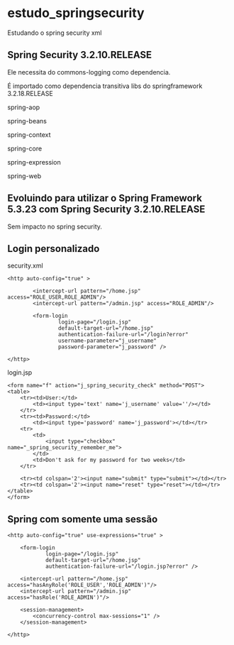 # estudo_springsecurity

Estudando o spring security xml

## Spring Security 3.2.10.RELEASE

Ele necessita do commons-logging como dependencia.

É importado como dependencia transitiva libs do springframework 3.2.18.RELEASE

spring-aop

spring-beans

spring-context

spring-core

spring-expression

spring-web

## Evoluindo para utilizar o Spring Framework 5.3.23 com Spring Security 3.2.10.RELEASE

Sem impacto no spring security.

## Login personalizado

security.xml
```
<http auto-config="true" >

        <intercept-url pattern="/home.jsp" access="ROLE_USER,ROLE_ADMIN"/>
        <intercept-url pattern="/admin.jsp" access="ROLE_ADMIN"/>

        <form-login
                login-page="/login.jsp"
                default-target-url="/home.jsp"
                authentication-failure-url="/login?error"
                username-parameter="j_username"
                password-parameter="j_password" />

</http>
```

login.jsp
```
<form name="f" action="j_spring_security_check" method="POST">
<table>
    <tr><td>User:</td>
        <td><input type='text' name='j_username' value=''/></td>
    </tr>
    <tr><td>Password:</td>
        <td><input type='password' name='j_password'></td></tr>
    <tr>
        <td>
            <input type="checkbox" name="_spring_security_remember_me">
        </td>
        <td>Don't ask for my password for two weeks</td>
    </tr>

    <tr><td colspan='2'><input name="submit" type="submit"></td></tr>
    <tr><td colspan='2'><input name="reset" type="reset"></td></tr>
</table>
</form>
```

## Spring com somente uma sessão 

```
<http auto-config="true" use-expressions="true" >

    <form-login
            login-page="/login.jsp"
            default-target-url="/home.jsp"
            authentication-failure-url="/login.jsp?error" />

    <intercept-url pattern="/home.jsp" access="hasAnyRole('ROLE_USER','ROLE_ADMIN')"/>
    <intercept-url pattern="/admin.jsp" access="hasRole('ROLE_ADMIN')"/>

    <session-management>
        <concurrency-control max-sessions="1" />
    </session-management>

</http>
```